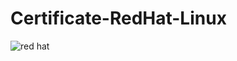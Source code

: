 # Certificate-RedHat-Linux
![red hat](https://github.com/kasty100/Certificate-RedHat-Linux/assets/49535032/32e83f86-cb09-40b6-aab2-249275431ef4)
